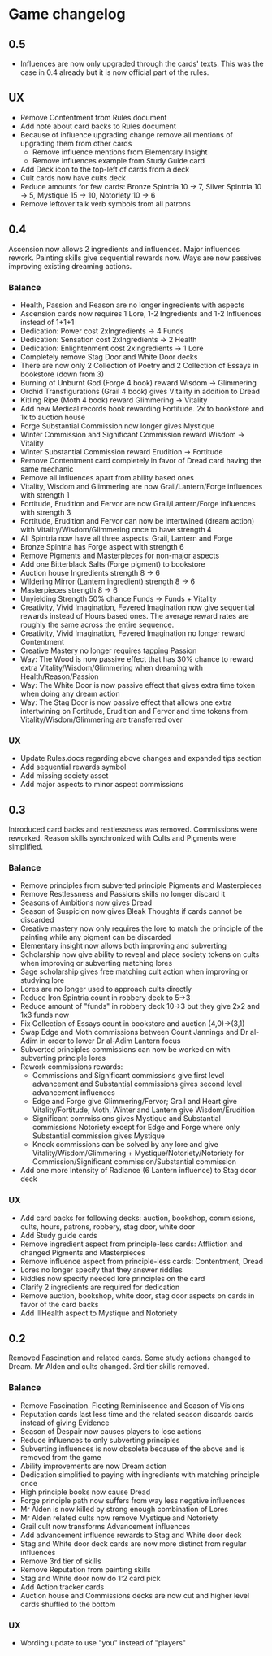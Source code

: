 # Game changelog

## 0.5

- Influences are now only upgraded through the cards' texts. This was the case in 0.4 already but it is now official part of the rules.

## UX

- Remove Contentment from Rules document
- Add note about card backs to Rules document
- Because of influence upgrading change remove all mentions of upgrading them from other cards
    - Remove influence mentions from Elementary Insight
    - Remove influences example from Study Guide card
- Add Deck icon to the top-left of cards from a deck
- Cult cards now have cults deck
- Reduce amounts for few cards: Bronze Spintria 10 -> 7, Silver Spintria 10 -> 5, Mystique 15 -> 10, Notoriety 10 -> 6
- Remove leftover talk verb symbols from all patrons

## 0.4

Ascension now allows 2 ingredients and influences. Major influences rework. Painting skills give sequential rewards now. Ways are now passives improving existing dreaming actions.

### Balance

- Health, Passion and Reason are no longer ingredients with aspects
- Ascension cards now requires 1 Lore, 1-2 Ingredients and 1-2 Influences instead of 1+1+1
- Dedication: Power cost 2xIngredients -> 4 Funds
- Dedication: Sensation cost 2xIngredients -> 2 Health
- Dedication: Enlightenment cost 2xIngredients -> 1 Lore
- Completely remove Stag Door and White Door decks
- There are now only 2 Collection of Poetry and 2 Collection of Essays in bookstore (down from 3)
- Burning of Unburnt God (Forge 4 book) reward Wisdom -> Glimmering
- Orchid Transfigurations (Grail 4 book) gives Vitality in addition to Dread
- Kitling Ripe (Moth 4 book) reward Glimmering -> Vitality
- Add new Medical records book rewarding Fortitude. 2x to bookstore and 1x to auction house
- Forge Substantial Commission now longer gives Mystique
- Winter Commission and Significant Commission reward Wisdom -> Vitality
- Winter Substantial Commission reward Erudition -> Fortitude
- Remove Contentment card completely in favor of Dread card having the same mechanic
- Remove all influences apart from ability based ones
- Vitality, Wisdom and Glimmering are now Grail/Lantern/Forge influences with strength 1
- Fortitude, Erudition and Fervor are now Grail/Lantern/Forge influences with strength 3
- Fortitude, Erudition and Fervor can now be intertwined (dream action) with Vitality/Wisdom/Glimmering once to have strength 4
- All Spintria now have all three aspects: Grail, Lantern and Forge
- Bronze Spintria has Forge aspect with strength 6
- Remove Pigments and Masterpieces for non-major aspects
- Add one Bitterblack Salts (Forge pigment) to bookstore
- Auction house Ingredients strength 8 -> 6
- Wildering Mirror (Lantern ingredient) strength 8 -> 6
- Masterpieces strength 8 -> 6
- Unyielding Strength 50% chance Funds -> Funds + Vitality
- Creativity, Vivid Imagination, Fevered Imagination now give sequential rewards instead of Hours based ones. The average reward rates are roughly the same across the entire sequence.
- Creativity, Vivid Imagination, Fevered Imagination no longer reward Contentment
- Creative Mastery no longer requires tapping Passion
- Way: The Wood is now passive effect that has 30% chance to reward extra Vitality/Wisdom/Glimmering when dreaming with Health/Reason/Passion
- Way: The White Door is now passive effect that gives extra time token when doing any dream action
- Way: The Stag Door is now passive effect that allows one extra intertwining on Fortitude, Erudition and Fervor and time tokens from Vitality/Wisdom/Glimmering are transferred over

### UX
- Update Rules.docs regarding above changes and expanded tips section
- Add sequential rewards symbol
- Add missing society asset
- Add major aspects to minor aspect commissions

## 0.3

Introduced card backs and restlessness was removed. Commissions were reworked. Reason skills synchronized with Cults and Pigments were simplified.

### Balance

- Remove principles from subverted principle Pigments and Masterpieces
- Remove Restlessness and Passions skills no longer discard it
- Seasons of Ambitions now gives Dread
- Season of Suspicion now gives Bleak Thoughts if cards cannot be discarded
- Creative mastery now only requires the lore to match the principle of the painting while any pigment can be discarded
- Elementary insight now allows both improving and subverting
- Scholarship now give ability to reveal and place society tokens on cults when improving or subverting matching lores
- Sage scholarship gives free matching cult action when improving or studying lore
- Lores are no longer used to approach cults directly
- Reduce Iron Spintria count in robbery deck to 5->3
- Reduce amount of "funds" in robbery deck 10->3 but they give 2x2 and 1x3 funds now
- Fix Collection of Essays count in bookstore and auction (4,0)->(3,1)
- Swap Edge and Moth commissions between Count Jannings and Dr al-Adim in order to lower Dr al-Adim Lantern focus
- Subverted principles commissions can now be worked on with subverting principle lores
- Rework commissions rewards:
  - Commissions and Significant commissions give first level advancement and Substantial commissions gives second level advancement influences
  - Edge and Forge give Glimmering/Fervor; Grail and Heart give Vitality/Fortitude; Moth, Winter and Lantern give Wisdom/Erudition
  - Significant commissions gives Mystique and Substantial commissions Notoriety except for Edge and Forge where only Substantial commission gives Mystique
  - Knock commissions can be solved by any lore and give Vitality/Wisdom/Glimmering + Mystique/Notoriety/Notoriety for Commission/Significant commission/Substantial commission
- Add one more Intensity of Radiance (6 Lantern influence) to Stag door deck

### UX

- Add card backs for following decks: auction, bookshop, commissions, cults, hours, patrons, robbery, stag door, white door
- Add Study guide cards
- Remove ingredient aspect from principle-less cards: Affliction and changed Pigments and Masterpieces
- Remove influence aspect from principle-less cards: Contentment, Dread
- Lores no longer specify that they answer riddles
- Riddles now specify needed lore principles on the card
- Clarify 2 ingredients are required for dedication
- Remove auction, bookshop, white door, stag door aspects on cards in favor of the card backs
- Add IllHealth aspect to Mystique and Notoriety

## 0.2

Removed Fascination and related cards. Some study actions changed to Dream. Mr Alden and cults changed. 3rd tier skills removed.

### Balance

- Remove Fascination. Fleeting Reminiscence and Season of Visions
- Reputation cards last less time and the related season discards cards instead of giving Evidence
- Season of Despair now causes players to lose actions
- Reduce influences to only subverting principles
- Subverting influences is now obsolete because of the above and is removed from the game
- Ability improvements are now Dream action
- Dedication simplified to paying with ingredients with matching principle once
- High principle books now cause Dread
- Forge principle path now suffers from way less negative influences
- Mr Alden is now killed by strong enough combination of Lores
- Mr Alden related cults now remove Mystique and Notoriety
- Grail cult now transforms Advancement influences
- Add advancement influence rewards to Stag and White door deck
- Stag and White door deck cards are now more distinct from regular influences
- Remove 3rd tier of skills
- Remove Reputation from painting skills
- Stag and White door now do 1:2 card pick
- Add Action tracker cards
- Auction house and Commissions decks are now cut and higher level cards shuffled to the bottom

### UX

- Wording update to use "you" instead of "players"